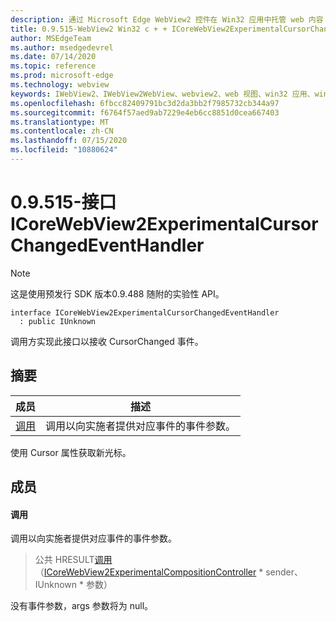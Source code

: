 ```yaml
---
description: 通过 Microsoft Edge WebView2 控件在 Win32 应用中托管 web 内容
title: 0.9.515-WebView2 Win32 c + + ICoreWebView2ExperimentalCursorChangedEventHandler
author: MSEdgeTeam
ms.author: msedgedevrel
ms.date: 07/14/2020
ms.topic: reference
ms.prod: microsoft-edge
ms.technology: webview
keywords: IWebView2、IWebView2WebView、webview2、web 视图、win32 应用、win32、edge、ICoreWebView2、ICoreWebView2Controller、浏览器控件、边缘 html
ms.openlocfilehash: 6fbcc82409791bc3d2da3bb2f7985732cb344a97
ms.sourcegitcommit: f6764f57aed9ab7229e4eb6cc8851d0cea667403
ms.translationtype: MT
ms.contentlocale: zh-CN
ms.lasthandoff: 07/15/2020
ms.locfileid: "10880624"
---
```

# 0.9.515-接口 ICoreWebView2ExperimentalCursorChangedEventHandler 

> [!NOTE]
> 这是使用预发行 SDK 版本0.9.488 随附的实验性 API。

```
interface ICoreWebView2ExperimentalCursorChangedEventHandler
  : public IUnknown
```

调用方实现此接口以接收 CursorChanged 事件。

## 摘要

 成员                        | 描述
--------------------------------|---------------------------------------------
[调用](#invoke) | 调用以向实施者提供对应事件的事件参数。

使用 Cursor 属性获取新光标。

## 成员

#### 调用 

调用以向实施者提供对应事件的事件参数。

> 公共 HRESULT[调用](#invoke)（[ICoreWebView2ExperimentalCompositionController](icorewebview2experimentalcompositioncontroller.md) * sender、IUnknown * 参数）

没有事件参数，args 参数将为 null。

